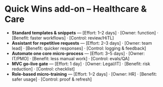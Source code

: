 # Quick Wins add‑on – Healthcare & Care
<ul>
  <li><b>Standard templates & snippets</b> — [Effort: 1–2 days] · [Owner: function] · [Benefit: faster workflows] · [Control: review/HiTL]</li>
  <li><b>Assistant for repetitive requests</b> — [Effort: 2–3 days] · [Owner: team lead] · [Benefit: quicker responses] · [Control: logging & feedback]</li>
  <li><b>Automate one core micro‑process</b> — [Effort: 3–5 days] · [Owner: IT/PMO] · [Benefit: less manual work] · [Control: evals/QA]</li>
  <li><b>MVC go‑live gate</b> — [Effort: 1 day] · [Owner: Legal/IT] · [Benefit: risk reduction] · [Control: checklist]</li>
  <li><b>Role‑based micro‑training</b> — [Effort: 1–2 days] · [Owner: HR] · [Benefit: safer usage] · [Control: proof & refresh]</li>
</ul>
